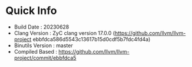 # Quick Info
* Build Date : 20230628
* Clang Version : ZyC clang version 17.0.0 (https://github.com/llvm/llvm-project ebbfdca586d5543c13617b15d0cdf5b7fdc4fd4a)
* Binutils Version : master
* Compiled Based : https://github.com/llvm/llvm-project/commit/ebbfdca5

